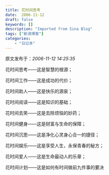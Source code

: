 ```yaml
---
title: 花时间思考
date:  2006-11-12
draft: false
keywords: []
description: "Imported from Sina Blog"
tags: ["新浪博客"]
categories: 
    - "日记本"
---
```



 原文发布于：*2006-11-12 14:25:35*

 

花时间思考——这是智慧的根源；

 

花时间工作——这是成功的代价；

 

花时间助人——这是快乐的源泉；

 

花时间阅读——这是知识的基础；

 

花时间去笑——这是去除烦恼的妙药；

 

花时间健身——这是财富与生命的保障；

 

花时间沉思——这是净化心灵身心合一的捷径；

 

花时间娱乐——这是享受人生，永保青春的秘方；

 

花时间爱人——这是生命最动人的乐章；

 

花时间计划——这是如何有时间做前九件事的要决


